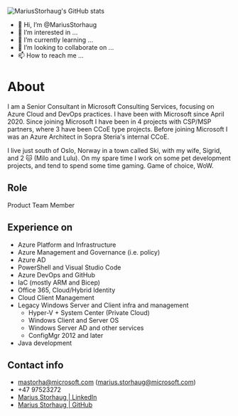 ![MariusStorhaug's GitHub stats](https://github-readme-stats.vercel.app/api?username=MariusStorhaug&count_private=true&show_icons=true&theme=chartreuse-dark)

- 👋 Hi, I’m @MariusStorhaug
- 👀 I’m interested in ...
- 🌱 I’m currently learning ...
- 💞️ I’m looking to collaborate on ...
- 📫 How to reach me ...

# About

I am a Senior Consultant in Microsoft Consulting Services, focusing on Azure Cloud and DevOps practices. I have been with Microsoft
 since April 2020. Since joining Microsoft I have been in 4 projects with CSP/MSP partners, where 3 have been CCoE type projects.
 Before joining Microsoft I was an Azure Architect in Sopra Steria's internal CCoE.

I live just south of Oslo, Norway in a town called Ski, with my wife, Sigrid, and 2 :cat: (Milo and Lulu). On my spare time I work
on some pet development projects, and tend to spend some time gaming. Game of choice, WoW.

## Role

Product Team Member

## Experience on

- Azure Platform and Infrastructure
- Azure Management and Governance (i.e. policy)
- Azure AD
- PowerShell and Visual Studio Code
- Azure DevOps and GitHub
- IaC (mostly ARM and Bicep)
- Office 365, Cloud/Hybrid Identity
- Cloud Client Management
- Legacy Windows Server and Client infra and management
  - Hyper-V + System Center (Private Cloud)
  - Windows Client and Server OS
  - Windows Server AD and other services
  - ConfigMgr 2012 and later
- Java development

## Contact info

- mastorha@microsoft.com (marius.storhaug@microsoft.com)
- +47 97523272
- [Marius Storhaug | LinkedIn](https://www.linkedin.com/in/marius-storhaug/)
- [Marius Storhaug | GitHub](https://www.github.com/MariusStorhaug)



<!--
MariusStorhaug/MariusStorhaug is a ✨ special ✨ repository because its `README.md` (this file) appears on your GitHub profile.
You can click the Preview link to take a look at your changes.
-->
